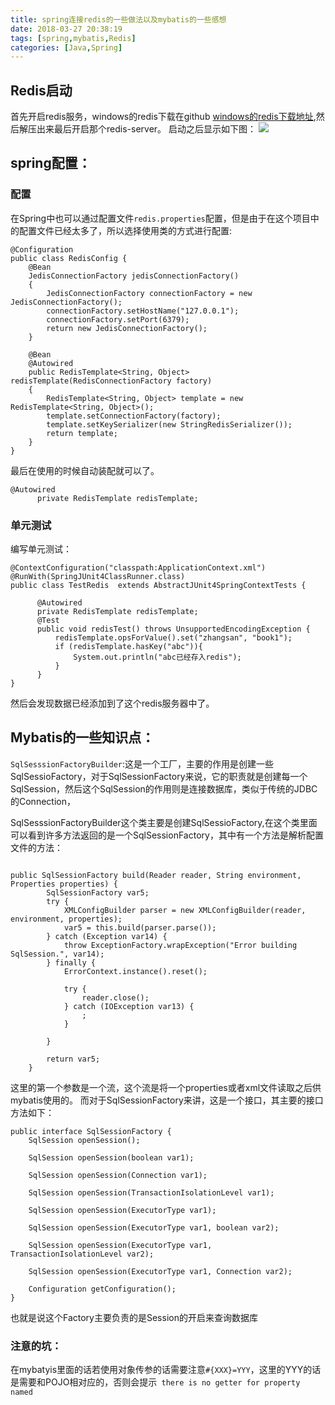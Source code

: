 ```yaml
---
title: spring连接redis的一些做法以及mybatis的一些感想
date: 2018-03-27 20:38:19
tags: [spring,mybatis,Redis]
categories: [Java,Spring]
---
```


## Redis启动

首先开启redis服务，windows的redis下载在github [windows的redis下载地址](https://github.com/MicrosoftArchive/redis/releases),然后解压出来最后开启那个redis-server。
启动之后显示如下图：
![](redis.PNG)


## spring配置：
### 配置
在Spring中也可以通过配置文件`redis.properties`配置，但是由于在这个项目中的配置文件已经太多了，所以选择使用类的方式进行配置:
```
@Configuration
public class RedisConfig {
    @Bean
    JedisConnectionFactory jedisConnectionFactory()
    {
        JedisConnectionFactory connectionFactory = new JedisConnectionFactory();
        connectionFactory.setHostName("127.0.0.1");
        connectionFactory.setPort(6379);
        return new JedisConnectionFactory();
    }

    @Bean
    @Autowired
    public RedisTemplate<String, Object> redisTemplate(RedisConnectionFactory factory)
    {
        RedisTemplate<String, Object> template = new RedisTemplate<String, Object>();
        template.setConnectionFactory(factory);
        template.setKeySerializer(new StringRedisSerializer());
        return template;
    }
}
```
最后在使用的时候自动装配就可以了。
```
@Autowired
      private RedisTemplate redisTemplate;
```
### 单元测试
编写单元测试：
```
@ContextConfiguration("classpath:ApplicationContext.xml")
@RunWith(SpringJUnit4ClassRunner.class)
public class TestRedis  extends AbstractJUnit4SpringContextTests {

      @Autowired
      private RedisTemplate redisTemplate;
      @Test
      public void redisTest() throws UnsupportedEncodingException {
          redisTemplate.opsForValue().set("zhangsan", "book1");
          if (redisTemplate.hasKey("abc")){
              System.out.println("abc已经存入redis");
          }
      }
}
```

然后会发现数据已经添加到了这个redis服务器中了。




## Mybatis的一些知识点：
`SqlSesssionFactoryBuilder`:这是一个工厂，主要的作用是创建一些SqlSessioFactory，对于SqlSessionFactory来说，它的职责就是创建每一个SqlSession，然后这个SqlSession的作用则是连接数据库，类似于传统的JDBC的Connection，


SqlSesssionFactoryBuilder这个类主要是创建SqlSessioFactory,在这个类里面可以看到许多方法返回的是一个SqlSessionFactory，其中有一个方法是解析配置文件的方法：
```

public SqlSessionFactory build(Reader reader, String environment, Properties properties) {
        SqlSessionFactory var5;
        try {
            XMLConfigBuilder parser = new XMLConfigBuilder(reader, environment, properties);
            var5 = this.build(parser.parse());
        } catch (Exception var14) {
            throw ExceptionFactory.wrapException("Error building SqlSession.", var14);
        } finally {
            ErrorContext.instance().reset();

            try {
                reader.close();
            } catch (IOException var13) {
                ;
            }

        }

        return var5;
    }

```
这里的第一个参数是一个流，这个流是将一个properties或者xml文件读取之后供mybatis使用的。
而对于SqlSessionFactory来讲，这是一个接口，其主要的接口方法如下：
```
public interface SqlSessionFactory {
    SqlSession openSession();

    SqlSession openSession(boolean var1);

    SqlSession openSession(Connection var1);

    SqlSession openSession(TransactionIsolationLevel var1);

    SqlSession openSession(ExecutorType var1);

    SqlSession openSession(ExecutorType var1, boolean var2);

    SqlSession openSession(ExecutorType var1, TransactionIsolationLevel var2);

    SqlSession openSession(ExecutorType var1, Connection var2);

    Configuration getConfiguration();
}
```
也就是说这个Factory主要负责的是Session的开启来查询数据库

### 注意的坑：
在mybatyis里面的话若使用对象传参的话需要注意`#{XXX}=YYY`，这里的YYY的话是需要和POJO相对应的，否则会提示` there is no getter for property named`